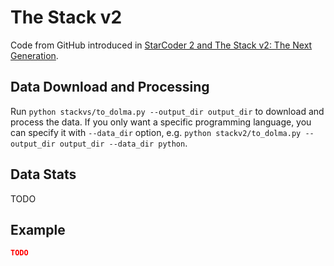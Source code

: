# The Stack v2

Code from GitHub introduced in [StarCoder 2 and The Stack v2: The Next Generation](https://arxiv.org/abs/2402.19173).

## Data Download and Processing

Run `python stackvs/to_dolma.py --output_dir output_dir` to download and process the data. If you only want a specific programming language, you can specify it with `--data_dir` option, e.g. `python stackv2/to_dolma.py --output_dir output_dir --data_dir python`.

## Data Stats

TODO

## Example

```json
TODO
```

